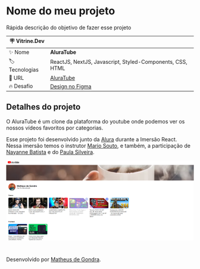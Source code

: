 # Nome do meu projeto

Rápida descrição do objetivo de fazer esse projeto

| :placard: Vitrine.Dev |     |
| -------------  | --- |
| :sparkles: Nome        | **AluraTube**
| :label: Tecnologias | ReactJS, NextJS, Javascript, Styled-Components, CSS, HTML
| :rocket: URL         | [AluraTube](https://url-deploy.com.br)
| 🔥 Desafio      | [Design no Figma](https://www.figma.com/file/3ryManadSVXjYYdva3orGD/Aluratube-(Copy)?node-id=5%3A2) |

<!-- Inserir imagem com a #vitrinedev ao final do link -->

## Detalhes do projeto

O AluraTube é um clone da plataforma do youtube onde podemos ver os nossos vídeos favoritos por categorias.

Esse projeto foi desenvolvido junto da [Alura](https://www.alura.com.br/) durante a Imersão React. Nessa imersão temos o instrutor [Mario Souto](https://github.com/omariosouto), e também, a participação de [Nayanne Batista](https://github.com/NayanneBatista) e do [Paula Silveira](https://github.com/peas).

![Imagem do projeto](./project.png)

#

Desenvolvido por [Matheus de Gondra](https://github.com/matheusgondra).